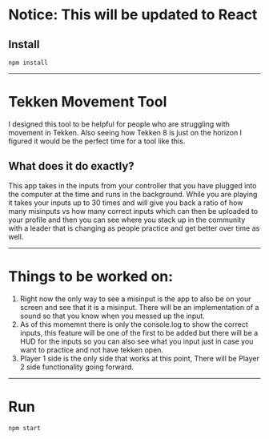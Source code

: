 # Notice: This will be updated to React

## Install

`npm install`

---

# Tekken Movement Tool
I designed this tool to be helpful for people who are struggling with movement in Tekken. Also seeing how Tekken 8 is just on the horizon I figured it would be the perfect time for a tool like this.

## What does it do exactly?
This app takes in the inputs from your controller that you have plugged into the computer at the time and runs in the background. While you are playing it takes your inputs up to 30 times and will give you back a ratio of how many misinputs vs how many correct inputs which can then be uploaded to your profile and then you can see where you stack up in the community with a leader that is changing as people practice and get better over time as well.

---
# Things to be worked on:

1. Right now the only way to see a misinput is the app to also be on your screen and see that it is a misinput. There will be an implementation of a sound so that you know when you messed up the input.
2. As of this momemnt there is only the console.log to show the correct inputs, this feature will be one of the first to be added but there will be a HUD for the inputs so you can also see what you input just in case you want to practice and not have tekken open.
3. Player 1 side is the only side that works at this point, There will be Player 2 side functionality going forward.
---

# Run

`npm start`

